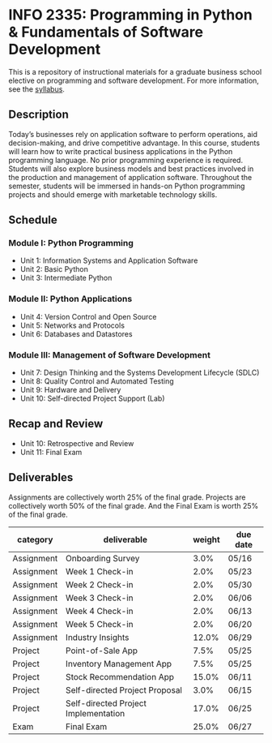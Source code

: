 # INFO 2335: Programming in Python & Fundamentals of Software Development

This is a repository of instructional materials for a graduate business school elective on programming and software development. For more information, see the [syllabus](/syllabus.pdf).

## Description

Today’s businesses rely on application software to perform operations, aid decision-making, and drive competitive advantage. In this course, students will learn how to write practical business applications in the Python programming language. No prior programming experience is required. Students will also explore business models and best practices involved in the production and management of application software. Throughout the semester, students will be immersed in hands-on Python programming projects and should emerge with marketable technology skills.

## Schedule

### Module I: Python Programming

  + Unit 1: Information Systems and Application Software
  + Unit 2: Basic Python
  + Unit 3: Intermediate Python

### Module II: Python Applications

  + Unit 4: Version Control and Open Source
  + Unit 5: Networks and Protocols
  + Unit 6: Databases and Datastores

### Module III: Management of Software Development

  + Unit 7: Design Thinking and the Systems Development Lifecycle (SDLC)
  + Unit 8: Quality Control and Automated Testing
  + Unit 9: Hardware and Delivery
  + Unit 10: Self-directed Project Support (Lab)

## Recap and Review

  + Unit 10: Retrospective and Review
  + Unit 11: Final Exam

## Deliverables

Assignments are collectively worth 25% of the final grade. Projects are collectively worth 50% of the final grade. And the Final Exam is worth 25% of the final grade.

category | deliverable | weight | due date
--- | --- | --- | ---
Assignment | Onboarding Survey | 3.0% | 05/16
Assignment | Week 1 Check-in | 2.0% | 05/23
Assignment | Week 2 Check-in | 2.0% | 05/30
Assignment | Week 3 Check-in | 2.0% | 06/06
Assignment | Week 4 Check-in | 2.0% | 06/13
Assignment | Week 5 Check-in | 2.0% | 06/20
Assignment | Industry Insights | 12.0% | 06/29
Project | Point-of-Sale App | 7.5% | 05/25
Project | Inventory Management App | 7.5% | 05/25
Project | Stock Recommendation App | 15.0% | 06/11
Project | Self-directed Project Proposal | 3.0% | 06/15
Project | Self-directed Project Implementation | 17.0% | 06/25
Exam | Final Exam | 25.0% | 06/27
